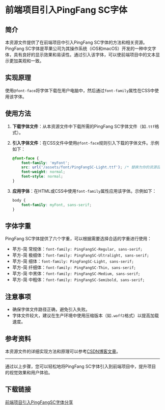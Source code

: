 # 前端项目引入PingFang SC字体

## 简介

本资源文件提供了在前端项目中引入PingFang SC字体的方法和相关资源。PingFang SC字体是苹果公司为其操作系统（iOS和macOS）开发的一种中文字体，具有良好的显示效果和易读性。通过引入该字体，可以使前端项目中的文本显示更加美观和一致。

## 实现原理

使用`@font-face`将字体下载在用户电脑中，然后通过`font-family`属性在CSS中使用该字体。

## 使用方法

1. **下载字体文件**：从本资源文件中下载所需的PingFang SC字体文件（如`.ttf`格式）。

2. **引入字体文件**：在CSS文件中使用`@font-face`规则引入下载的字体文件。示例如下：

   ```css
   @font-face {
       font-family: 'myFont';
       src: url('/assets/font/PingFangSC-Light.ttf'); /* 替换为你的资源目录 */
       font-weight: normal;
       font-style: normal;
   }
   ```

3. **应用字体**：在HTML或CSS中使用`font-family`属性应用该字体。示例如下：

   ```css
   body {
       font-family: myFont, sans-serif;
   }
   ```

## 字体字重

PingFang SC字体提供了六个字重，可以根据需要选择合适的字重进行使用：

- 苹方-简 常规体：`font-family: PingFangSC-Regular, sans-serif;`
- 苹方-简 极细体：`font-family: PingFangSC-Ultralight, sans-serif;`
- 苹方-简 细体：`font-family: PingFangSC-Light, sans-serif;`
- 苹方-简 纤细体：`font-family: PingFangSC-Thin, sans-serif;`
- 苹方-简 中黑体：`font-family: PingFangSC-Medium, sans-serif;`
- 苹方-简 中粗体：`font-family: PingFangSC-Semibold, sans-serif;`

## 注意事项

- 确保字体文件路径正确，避免引入失败。
- 字体文件较大，建议在生产环境中使用压缩版本（如`.woff2`格式）以提高加载速度。

## 参考资料

本资源文件的详细实现方法和原理可以参考[CSDN博客文章](https://blog.csdn.net/weixin_30553777/article/details/98260122)。

---

通过以上步骤，您可以轻松地将PingFang SC字体引入到前端项目中，提升项目的视觉效果和用户体验。

## 下载链接

[前端项目引入PingFangSC字体分享](https://pan.quark.cn/s/0cc2fc72ad31)